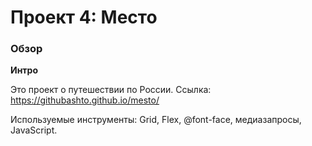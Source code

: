 # Проект 4: Место

### Обзор
**Интро**

Это проект о путешествии по России.
Ссылка: https://githubashto.github.io/mesto/

Используемые инструменты: Grid, Flex, @font-face, медиазапросы, JavaScript.
